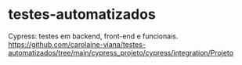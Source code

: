 # testes-automatizados

Cypress: testes em backend, front-end e funcionais. https://github.com/carolaine-viana/testes-automatizados/tree/main/cypress_projeto/cypress/integration/Projeto
